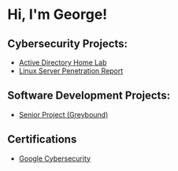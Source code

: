 <h1>Hi, I'm George!
<h2> Cybersecurity Projects: </h2>
  
- [Active Directory Home Lab](https://github.com/George-Upton4/ActiveDirectoryLab)
- [Linux Server Penetration Report]()

<h2> Software Development Projects: </h2>

- [Senior Project (Greybound)](https://github.com/comp195/senior-project-spring-2022-greybound-2d-pixel-game/tree/Version2)

<h2> Certifications </h2>

- [Google Cybersecurity](https://www.coursera.org/account/accomplishments/professional-cert/XB9EBCRFMACD)
